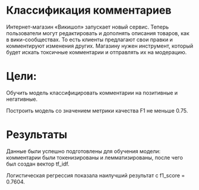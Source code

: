 # Классификация комментариев
Интернет-магазин «Викишоп» запускает новый сервис. Теперь пользователи могут редактировать и дополнять описания товаров, как в вики-сообществах. То есть клиенты предлагают свои правки и комментируют изменения других. Магазину нужен инструмент, который будет искать токсичные комментарии и отправлять их на модерацию.

# Цели:

Обучить модель классифицировать комментарии на позитивные и негативные.

Построить модель со значением метрики качества F1 не меньше 0.75.

# Результаты

Данные были успешно подготовлены для обучения модели: комментарии были токенизированы и лемматизированы, после чего был создан вектор tf_idf.

Логистическая регрессия показала наилучший результат с f1_score = 0.7604.
